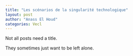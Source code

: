 ```yaml
---
title: "Les scénarios de la singularité technologique"
layout: post
author: "Anass El Houd"
categories: Vecl
---
```


Not all posts need a title.

<!-- excerpt_separator -->

They sometimes just want to be left alone.
